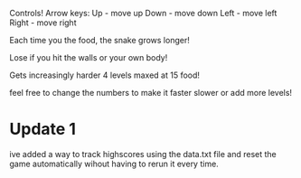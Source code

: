 Controls!
Arrow keys:
Up - move up
Down - move down
Left - move left
Right - move right


Each time you the food, the snake grows longer! 

Lose if you hit the walls or your own body!

Gets increasingly harder 4 levels maxed at 15 food!

feel free to change the numbers to make it faster slower or add more levels!


# Update 1 
ive added a way to track highscores using the data.txt file and reset the game automatically  wihout having to rerun it every time.
